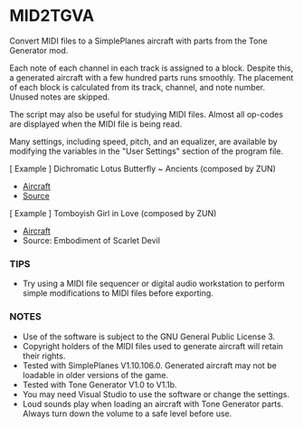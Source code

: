 # MID2TGVA
Convert MIDI files to a SimplePlanes aircraft with parts from the Tone Generator mod.

Each note of each channel in each track is assigned to a block. Despite this, a generated aircraft with a few hundred parts runs smoothly. The placement of each block is calculated from its track, channel, and note number. Unused notes are skipped.

The script may also be useful for studying MIDI files. Almost all op-codes are displayed when the MIDI file is being read.

Many settings, including speed, pitch, and an equalizer, are available by modifying the variables in the "User Settings" section of the program file.

[ Example ] Dichromatic Lotus Butterfly ~ Ancients (composed by ZUN)

- [Aircraft](https://www.simpleplanes.com/a/yd62Vc/ssg_18)
- [Source](http://www16.big.or.jp/~zun/html/music_old.html)

[ Example ] Tomboyish Girl in Love (composed by ZUN)

- [Aircraft](https://www.simpleplanes.com/a/y2cEvK/th06_05)
- Source: Embodiment of Scarlet Devil

### TIPS

- Try using a MIDI file sequencer or digital audio workstation to perform simple modifications to MIDI files before exporting.

### NOTES

- Use of the software is subject to the GNU General Public License 3.
- Copyright holders of the MIDI files used to generate aircraft will retain their rights.
- Tested with SimplePlanes V1.10.106.0. Generated aircraft may not be loadable in older versions of the game.
- Tested with Tone Generator V1.0 to V1.1b.
- You may need Visual Studio to use the software or change the settings.
- Loud sounds play when loading an aircraft with Tone Generator parts. Always turn down the volume to a safe level before use.
